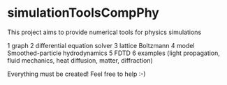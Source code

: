 simulationToolsCompPhy
======================


This project aims to provide numerical tools for physics simulations

  1 graph
  2 differential equation solver
  3 lattice Boltzmann
  4 model Smoothed-particle hydrodynamics
  5 FDTD
  6 examples (light propagation, fluid mechanics, heat diffusion, matter, diffraction)
  
Everything must be created! Feel free to help :-)
